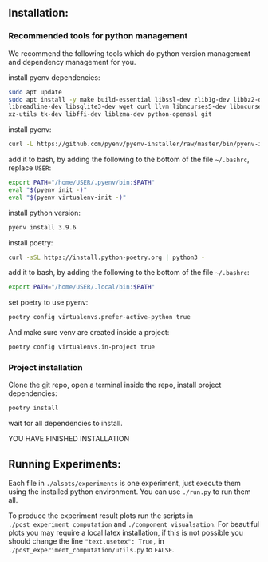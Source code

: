 ## Installation:

### Recommended tools for python management
We recommend the following tools which do python version management and dependency management for you.

install pyenv dependencies:

```bash
sudo apt update
sudo apt install -y make build-essential libssl-dev zlib1g-dev libbz2-dev \
libreadline-dev libsqlite3-dev wget curl llvm libncurses5-dev libncursesw5-dev \
xz-utils tk-dev libffi-dev liblzma-dev python-openssl git
```

install pyenv:

```bash
curl -L https://github.com/pyenv/pyenv-installer/raw/master/bin/pyenv-installer | bash
```

add it to bash, by adding the following to the bottom of the file  `~/.bashrc`, replace `USER`:

```bash
export PATH="/home/USER/.pyenv/bin:$PATH"
eval "$(pyenv init -)"
eval "$(pyenv virtualenv-init -)"
```

install python version:

```bash
pyenv install 3.9.6
```

install poetry:

```bash
curl -sSL https://install.python-poetry.org | python3 -
```

add it to bash, by adding the following to the bottom of the file  `~/.bashrc`:

```bash
export PATH="/home/USER/.local/bin:$PATH"
```

set poetry to use pyenv:

```bash
poetry config virtualenvs.prefer-active-python true
```

And make sure venv are created inside a project:

```bash
poetry config virtualenvs.in-project true
```

### Project installation
Clone the git repo, open a terminal inside the repo, install project dependencies:

```bash
poetry install
```

wait for all dependencies to install.

YOU HAVE FINISHED INSTALLATION

## Running Experiments:
Each file in `./alsbts/experiments` is one experiment, just execute them using the installed python environment.
You can use `./run.py` to run them all.

To produce the experiment result plots run the scripts in `./post_experiment_computation` and `./component_visualsation`.
For beautiful plots you may require a local latex installation, if this is not possible you should change the line `"text.usetex": True,` in `./post_experiment_computation/utils.py` to `FALSE`.